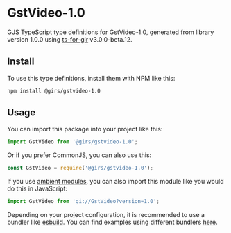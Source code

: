 
# GstVideo-1.0

GJS TypeScript type definitions for GstVideo-1.0, generated from library version 1.0.0 using [ts-for-gir](https://github.com/gjsify/ts-for-gjs) v3.0.0-beta.12.

## Install

To use this type definitions, install them with NPM like this:
```bash
npm install @girs/gstvideo-1.0
```

## Usage

You can import this package into your project like this:
```ts
import GstVideo from '@girs/gstvideo-1.0';
```

Or if you prefer CommonJS, you can also use this:
```ts
const GstVideo = require('@girs/gstvideo-1.0');
```

If you use [ambient modules](https://github.com/gjsify/ts-for-gir/tree/main/packages/cli#ambient-modules), you can also import this module like you would do this in JavaScript:

```ts
import GstVideo from 'gi://GstVideo?version=1.0';
```

Depending on your project configuration, it is recommended to use a bundler like [esbuild](https://esbuild.github.io/). You can find examples using different bundlers [here](https://github.com/gjsify/ts-for-gir/tree/main/examples).